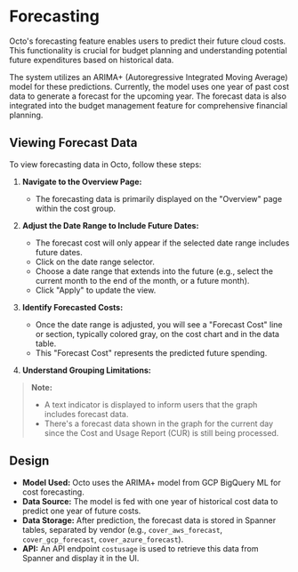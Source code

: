 # Forecasting

Octo's forecasting feature enables users to predict their future cloud costs. This functionality is crucial for budget planning and understanding potential future expenditures based on historical data.

The system utilizes an ARIMA+ (Autoregressive Integrated Moving Average) model for these predictions. Currently, the model uses one year of past cost data to generate a forecast for the upcoming year. The forecast data is also integrated into the budget management feature for comprehensive financial planning.

## Viewing Forecast Data

To view forecasting data in Octo, follow these steps:

1. **Navigate to the Overview Page:**
   * The forecasting data is primarily displayed on the "Overview" page within the cost group.

2. **Adjust the Date Range to Include Future Dates:**
   * The forecast cost will only appear if the selected date range includes future dates.
   * Click on the date range selector.
   * Choose a date range that extends into the future (e.g., select the current month to the end of the month, or a future month).
   * Click "Apply" to update the view.

3. **Identify Forecasted Costs:**
   * Once the date range is adjusted, you will see a "Forecast Cost" line or section, typically colored gray, on the cost chart and in the data table.
   * This "Forecast Cost" represents the predicted future spending.

4. **Understand Grouping Limitations:**
> **Note:**  
> * A text indicator is displayed to inform users that the graph includes forecast data.  
> * There's a forecast data shown in the graph for the current day since the Cost and Usage Report (CUR) is still being processed.

## Design

* **Model Used:** Octo uses the ARIMA+ model from GCP BigQuery ML for cost forecasting.
* **Data Source:** The model is fed with one year of historical cost data to predict one year of future costs.
* **Data Storage:** After prediction, the forecast data is stored in Spanner tables, separated by vendor (e.g., `cover_aws_forecast`, `cover_gcp_forecast`, `cover_azure_forecast`).
* **API:** An API endpoint `costusage` is used to retrieve this data from Spanner and display it in the UI.